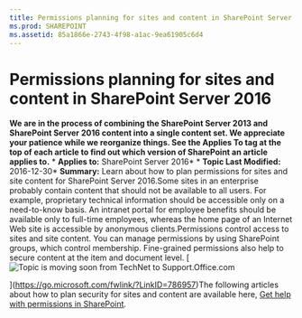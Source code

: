 ```yaml
---
title: Permissions planning for sites and content in SharePoint Server 2016
ms.prod: SHAREPOINT
ms.assetid: 85a1866e-2743-4f98-a1ac-9ea61905c6d4
---
```



# Permissions planning for sites and content in SharePoint Server 2016
 **We are in the process of combining the SharePoint Server 2013 and SharePoint Server 2016 content into a single content set. We appreciate your patience while we reorganize things. See the Applies To tag at the top of each article to find out which version of SharePoint an article applies to.** * **Applies to:** SharePoint Server 2016*  * **Topic Last Modified:** 2016-12-30* **Summary:** Learn about how to plan permissions for sites and site content for SharePoint Server 2016.Some sites in an enterprise probably contain content that should not be available to all users. For example, proprietary technical information should be accessible only on a need-to-know basis. An intranet portal for employee benefits should be available only to full-time employees, whereas the home page of an Internet Web site is accessible by anonymous clients.Permissions control access to sites and site content. You can manage permissions by using SharePoint groups, which control membership. Fine-grained permissions also help to secure content at the item and document level. [![Topic is moving soon from TechNet to Support.Office.com](images/)
  
    
    
](https://go.microsoft.com/fwlink/?LinkID=786957)The following articles about how to plan security for sites and content are available here,  [Get help with permissions in SharePoint](https://support.office.com/en-us/article/Get-help-with-permissions-in-SharePoint-315c41da-d0a0-4cfa-9180-cb8f0b9a9ade?ui=en-US&amp;rs=en-US&amp;ad=US).
